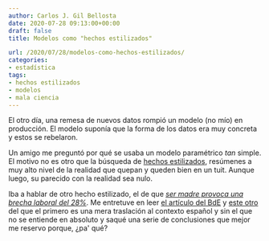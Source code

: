 ```yaml
---
author: Carlos J. Gil Bellosta
date: 2020-07-28 09:13:00+00:00
draft: false
title: Modelos como "hechos estilizados"

url: /2020/07/28/modelos-como-hechos-estilizados/
categories:
- estadística
tags:
- hechos estilizados
- modelos
- mala ciencia
---
```


El otro día,  una remesa de nuevos datos rompió un modelo (no mío) en producción. El modelo suponía que la forma de los datos era muy concreta y estos se rebelaron.

Un amigo me preguntó por qué se usaba un modelo paramétrico _tan_ simple.  El motivo no es otro que la búsqueda de [hechos estilizados](https://en.wikipedia.org/wiki/Stylized_fact), resúmenes a muy alto nivel de la realidad que quepan y queden bien en un tuit. Aunque luego, su parecido con la realidad sea nulo.

Iba a hablar de otro hecho estilizado, el de que _[ser madre provoca una brecha laboral del 28%](https://www.vozpopuli.com/economia-y-finanzas/banco-espana-maternidad-brecha-salarial_0_1373862745.html)_. Me entretuve en leer [el artículo del BdE](https://www.bde.es/f/webbde/SES/Secciones/Publicaciones/PublicacionesSeriadas/DocumentosOcasionales/20/Files/do2017e.pdf) y [este otro](https://econ.lse.ac.uk/staff/clandais/cgi-bin/Articles/GenderGap_AEJ-Applied_Final.pdf) del que el primero es una mera traslación al contexto español y sin el que no se entiende en absoluto y saqué una serie de conclusiones que mejor me reservo porque, ¿pa' qué?